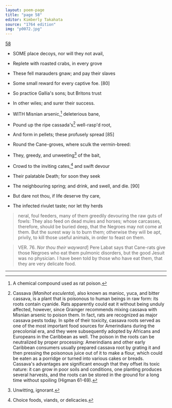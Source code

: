 ```yaml
---
layout: poem-page
title: "page 58"
editor: Kimberly Takahata
source: "1764 edition"
img: "p0072.jpg"
---
```



[58]({{site.baseurl}}/images/{{page.img}})

- SOME place decoys, nor will they not avail,
- Replete with roasted crabs, in every grove
- These fell marauders gnaw; and pay their slaves
- Some small reward for every captive foe. [80]
- So practice Gallia's sons; but Britons trust
- In other wiles; and surer their success.

- WITH Misnian arsenic,[^f58n1] deleterious bane,
- Pound up the ripe cassada's[^f58n2] well-rasp'd root,
- And form in pellets; these profusely spread [85]
- Round the Cane-groves, where sculk the vermin-breed:
- They, greedy, and unweeting[^f58n3] of the bait,
- Crowd to the inviting cates,[^f58n4] and swift devour
- Their palatable Death; for soon they seek
- The neighbouring spring; and drink, and swell, and die. [90]
- But dare not thou, if life deserve thy care,
- The infected rivulet taste; nor let thy herds

> neral, foul feeders, many of them greedily devouring the raw guts of fowls: They also feed on dead mules and horses; whose carcasses, therefore, should be buried deep, that the Negroes may not come at them. But the surest way is to burn them; otherwise they will be apt, privily, to kill those useful animals, in order to feast on them.

> VER. 76. *Nor thou their wayward*\] Pere Labat says that Cane-rats give those Negroes who eat them pulmonic disorders, but the good Jesuit was no physician. I have been told by those who have eat them, that they are very delicate food.

[^f58n1]: A chemical compound used as rat poison.

[^f58n2]: Cassava (*Manihot esculenta*), also known as manioc, yuca, and bitter cassava, is a plant that is poisonous to human beings in raw form: its roots contain cyanide. Rats apparently could eat it without being unduly affected, however, since Grainger recommends mixing cassava with Misnian arsenic to poison them. In fact, rats are recognized as major cassava pests today. In spite of their toxicity, cassava roots served as one of the most important food sources for Amerindians during the precolonial era, and they were subsequently adopted by Africans and Europeans in the Caribbean as well. The poison in the roots can be neutralized by proper processing: Amerindians and other early Caribbean consumers usually prepared cassava root by grating it and then pressing the poisonous juice out of it to make a flour, which could be eaten as a porridge or turned into various cakes or breads. Cassava's advantages are significant enough that they offset its toxic nature: it can grow in poor soils and conditions, one planting produces several harvests, and the roots can be stored in the ground for a long time without spoiling (Higman 61-69).

[^f58n3]: Unwitting, ignorant.

[^f58n4]: Choice foods, viands, or delicacies.

---
